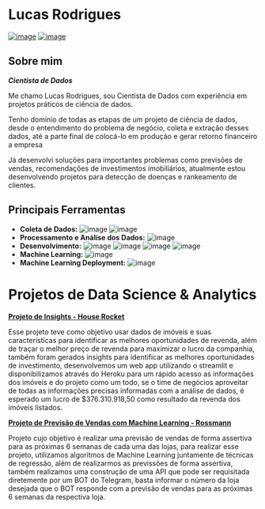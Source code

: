 # Lucas Rodrigues
[![image](https://img.shields.io/badge/LinkedIn-0077B5?style=for-the-badge&logo=linkedin&logoColor=white)](https://www.linkedin.com/in/lucas-rodrigues-9634ba139/)    [![image](https://img.shields.io/badge/Gmail-D14836?style=for-the-badge&logo=gmail&logoColor=white)](mailto:lucasr.alves10@gmail.com)

## Sobre mim
***Cientista de Dados***

Me chamo Lucas Rodrigues, sou Cientista de Dados com experiência em projetos práticos de ciência de dados.

Tenho domínio de todas as etapas de um projeto de ciência de dados, desde o entendimento do problema de negócio, coleta e extração desses dados, até a parte final de colocá-lo em produção e gerar retorno financeiro a empresa

Já desenvolvi soluções para importantes problemas como previsões de vendas, recomendações de investimentos imobiliários, atualmente estou desenvolvendo projetos para detecção de doenças e rankeamento de clientes.

## Principais Ferramentas
  - **Coleta de Dados:**  ![image](https://img.shields.io/badge/SQLite-07405E?style=for-the-badge&logo=sqlite&logoColor=white) ![image](https://img.shields.io/badge/MySQL-00000F?style=for-the-badge&logo=mysql&logoColor=white) 
  - **Processamento e Análise dos Dados:** ![image](https://img.shields.io/badge/Python-3776AB?style=for-the-badge&logo=python&logoColor=white)
  - **Desenvolvimento:** ![image](https://img.shields.io/badge/Jupyter-F37626.svg?&style=for-the-badge&logo=Jupyter&logoColor=white) ![image](https://img.shields.io/badge/Linux-FCC624?style=for-the-badge&logo=linux&logoColor=black) ![image](https://img.shields.io/badge/Git-F05032?style=for-the-badge&logo=git&logoColor=white) ![image](https://img.shields.io/badge/Flask-000000?style=for-the-badge&logo=flask&logoColor=white)
  - **Machine Learning:** ![image](https://img.shields.io/badge/scikit_learn-F7931E?style=for-the-badge&logo=scikit-learn&logoColor=white)
  - **Machine Learning Deployment:** ![image](https://img.shields.io/badge/Heroku-430098?style=for-the-badge&logo=heroku&logoColor=white) 

# Projetos de Data Science & Analytics
**[Projeto de Insights - House Rocket](https://github.com/GonzagaLucas/Insight-Project-House-Rocket)**

Esse projeto teve como objetivo usar dados de imóveis e suas características para identificar as melhores oportunidades de revenda, além de traçar o melhor 
preço de revenda para maximizar o lucro da companhia, também foram gerados insights para identificar as melhores oportunidades de investimento, desenvolvemos um web app utilizando o streamlit e disponibilizamos
através do Heroku para um rápido acesso as informações dos imóveis e do projeto como um todo, se o time de negócios aproveitar de todas as informações precisas informadas com a análise de dados,
é esperado um lucro de $376.310.918,50 como resultado da revenda dos imóveis listados.

**[Projeto de Previsão de Vendas com Machine Learning - Rossmann](https://github.com/GonzagaLucas/Rossmann-Sales-Forecast)**

Projeto cujo objetivo é realizar uma previsão de vendas de forma assertiva para as próximas 6 semanas de cada uma das lojas, para realizar esse projeto, utilizamos algoritmos de Machine Learning
juntamente de técnicas de regressão, além de realizarmos as previssões de forma assertiva, também realizamos uma construção de uma API que pode ser requisitada diretemente por um BOT do 
Telegram, basta informar o número da loja desejada que o BOT responde com a previsão de vendas para as próximas 6 semanas da respectiva loja.
<!---
GonzagaLucas/GonzagaLucas is a ✨ special ✨ repository because its `README.md` (this file) appears on your GitHub profile.
You can click the Preview link to take a look at your changes.
--->
